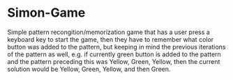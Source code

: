 # Simon-Game
Simple pattern recongition/memorization game that has a user press a keyboard key to start the game, then they have to remember what color button was added to the pattern, but keeping in mind the previous iterations of the pattern as well, e.g. if currently green button is added to the pattern and the pattern preceding this was Yellow, Green, Yellow, then the current solution would be Yellow, Green, Yellow, and then Green.
